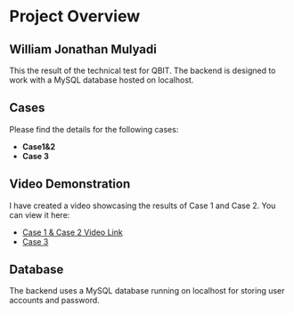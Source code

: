 # Project Overview

## William Jonathan Mulyadi

This the result of the technical test for QBIT. The backend is designed to work with a MySQL database hosted on localhost.

## Cases

Please find the details for the following cases:

- **Case1&2**
- **Case 3**

## Video Demonstration

I have created a video showcasing the results of Case 1 and Case 2. You can view it here:

- [Case 1 & Case 2 Video Link](https://drive.google.com/file/d/1qvknWHUVarUfKH6eoXzB7pTX1BfhBlnq/view?usp=drive_link)
- [Case 3](https://drive.google.com/file/d/1H00zh0e4aUUuggq9Cqvfhqlm8jhJCAxY/view?usp=drive_link)
  

## Database

The backend uses a MySQL database running on localhost for storing user accounts and password.
